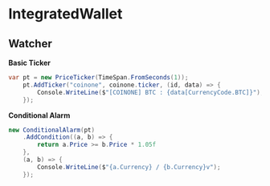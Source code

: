 IntegratedWallet
====

Watcher
----
__Basic Ticker__
```csharp
var pt = new PriceTicker(TimeSpan.FromSeconds(1));
    pt.AddTicker("coinone", coinone.ticker, (id, data) => {
        Console.WriteLine($"[COINONE] BTC : {data[CurrencyCode.BTC]}");
    });
```

__Conditional Alarm__
```csharp
new ConditionalAlarm(pt)
    .AddCondition((a, b) => {
        return a.Price >= b.Price * 1.05f
    },
    (a, b) => {
        Console.WriteLine($"{a.Currency} / {b.Currency}v");
    });
```